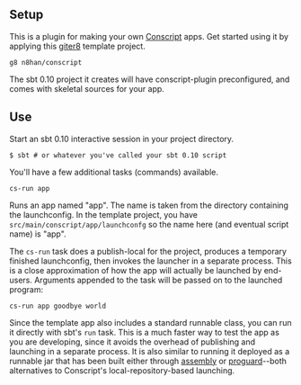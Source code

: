 Setup
-----

This is a plugin for making your own [Conscript][cs] apps. Get started
using it by applying this [giter8][g8] template project.

    g8 n8han/conscript

The sbt 0.10 project it creates will have conscript-plugin
preconfigured, and comes with skeletal sources for your app.

[cs]: https://github.com/n8han/conscript#readme
[g8]: https://github.com/n8han/giter8#readme


Use
---

Start an sbt 0.10 interactive session in your project directory.

    $ sbt # or whatever you've called your sbt 0.10 script

You'll have a few additional tasks (commands) available.

    cs-run app

Runs an app named "app". The name is taken from the directory
containing the launchconfig. In the template project, you have
`src/main/conscript/app/launchconfg` so the name here (and eventual
script name) is "app".

The `cs-run` task does a publish-local for the project, produces a
temporary finished launchconfig, then invokes the launcher in a
separate process. This is a close approximation of how the app will
actually be launched by end-users. Arguments appended to the task
will be passed on to the launched program:

    cs-run app goodbye world

Since the template app also includes a standard runnable class, you
can run it directly with sbt's `run` task. This is a much faster way
to test the app as you are developing, since it avoids the overhead of
publishing and launching in a separate process. It is also similar to
running it deployed as a runnable jar that has been built either
through [assembly][assembly] or [proguard][proguard]--both
alternatives to Conscript's local-repository-based launching.

[assembly]: https://github.com/eed3si9n/sbt-assembly
[proguard]: https://github.com/siasia/xsbt-proguard-plugin
